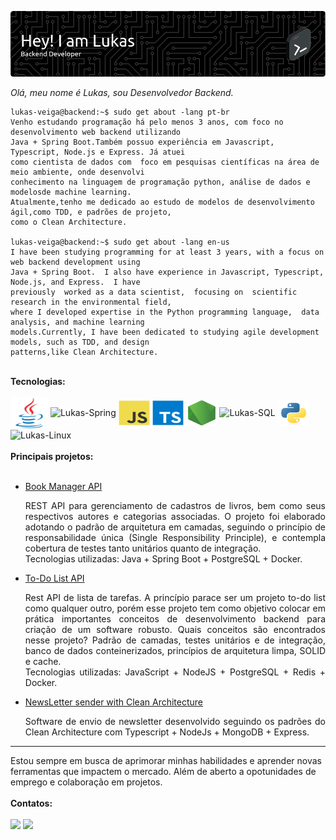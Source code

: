 ![Header](https://github.com/Lukasveiga/Lukasveiga/blob/master/github-header-image.png?raw=true)

<i>Olá, meu nome é Lukas, sou Desenvolvedor Backend.</i> 

```console
lukas-veiga@backend:~$ sudo get about -lang pt-br
Venho estudando programação há pelo menos 3 anos, com foco no desenvolvimento web backend utilizando
Java + Spring Boot.Também possuo experiência em Javascript,  Typescript, Node.js e Express. Já atuei
como cientista de dados com  foco em pesquisas científicas na área de meio ambiente, onde desenvolvi
conhecimento na linguagem de programação python, análise de dados e modelosde machine learning.
Atualmente,tenho me dedicado ao estudo de modelos de desenvolvimento ágil,como TDD, e padrões de projeto,
como o Clean Architecture.

lukas-veiga@backend:~$ sudo get about -lang en-us
I have been studying programming for at least 3 years, with a focus on web backend development using
Java + Spring Boot.  I also have experience in Javascript, Typescript, Node.js, and Express.  I have
previously  worked as a data scientist,  focusing on  scientific research in the environmental field,
where I developed expertise in the Python programming language,  data analysis, and machine learning
models.Currently, I have been dedicated to studying agile development models, such as TDD, and design
patterns,like Clean Architecture.
```
   
<div style="display: inline_block"><br> 
  <b>Tecnologias:</b><br><br>
  <img align="center" alt="Lukas-Java" height="50" width="60" src="https://raw.githubusercontent.com/devicons/devicon/1119b9f84c0290e0f0b38982099a2bd027a48bf1/icons/java/java-original.svg">
  <img align="center" alt="Lukas-Spring" height="40" width="40" src="https://cdn.freebiesupply.com/logos/large/2x/spring-3-logo-png-transparent.png">
  <img align="center" alt="Lukas-Javascript" height="40" width="50" src="https://raw.githubusercontent.com/devicons/devicon/master/icons/javascript/javascript-original.svg">
  <img align="center" alt="Lukas-TypeScript" height="40" width="50" src="https://raw.githubusercontent.com/devicons/devicon/master/icons/typescript/typescript-original.svg">
  <img align="center" alt="Lukas-Nodejs" height="40" width="50" src="https://raw.githubusercontent.com/devicons/devicon/master/icons/nodejs/nodejs-original.svg">
  <img align="center" alt="Lukas-SQL" height="40" width="50" src="https://img.icons8.com/external-flat-juicy-fish/344/external-sql-coding-and-development-flat-flat-juicy-fish.png">
  <img align="center" alt="Lukas-Python" height="40" width="50" src="https://raw.githubusercontent.com/devicons/devicon/master/icons/python/python-original.svg">
  <img align="center" alt="Lukas-Linux" height="40" width="40" src="https://upload.wikimedia.org/wikipedia/commons/thumb/3/35/Tux.svg/864px-Tux.svg.png">
</div>
<br>
<div align='justify'>
  <b>Principais projetos:</b><br><br>
  <ul>
    <li>
      <a href='https://github.com/Lukasveiga/book-manager'>Book Manager API</a>
  <p>
    REST API para gerenciamento de cadastros de livros, bem como seus respectivos autores e categorias associadas. O projeto foi elaborado adotando o padrão de arquitetura em camadas, seguindo o princípio de responsabilidade única (Single Responsibility Principle), e contempla cobertura de testes tanto unitários quanto de integração.<br>
    Tecnologias utilizadas: Java + Spring Boot + PostgreSQL + Docker.</p>
    </li>
    <li>
      <a href='https://github.com/Lukasveiga/todo-list-node-api'>To-Do List API</a>
  <p>Rest API de lista de tarefas. A princípio parace ser um projeto to-do list como qualquer outro, porém esse projeto tem como objetivo colocar em prática importantes conceitos de desenvolvimento backend para criação de um software robusto.
  Quais conceitos são encontrados nesse projeto? Padrão de camadas, testes unitários e de integração, banco de dados conteinerizados, princípios de arquitetura limpa, SOLID e cache. <br>
    Tecnologias utilizadas: JavaScript + NodeJS + PostgreSQL + Redis + Docker.</p>
  </p>
    </li>
    <li>
      <a href='https://github.com/Lukasveiga/newsletter-sender-clean-arch'>NewsLetter sender with Clean Architecture</a>
  <p>Software de envio de newsletter desenvolvido seguindo os padrões do Clean Architecture com Typescript + NodeJs + MongoDB + Express.</p>
    </li>
  </ul>
</div>

---

<div> 
  Estou sempre em busca de aprimorar minhas habilidades e aprender novas ferramentas que impactem o mercado. Além de aberto a opotunidades de emprego e colaboração em projetos.<br><br>
  <b>Contatos:</b><br><br>
  <a href = "mailto:lukas.veiga10@gmail.com"><img src="https://img.shields.io/badge/-Gmail-%23333?style=for-the-badge&logo=gmail&logoColor=white" target="_blank"></a>
  <a href="https://www.linkedin.com/in/lukas-veiga-79371b20a" target="_blank"><img src="https://img.shields.io/badge/-LinkedIn-%230077B5?style=for-the-badge&logo=linkedin&logoColor=white" target="_blank"></a>
</div>

